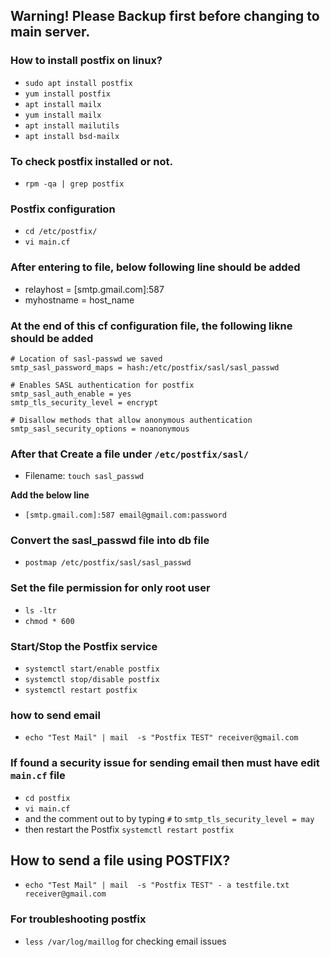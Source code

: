 ## Warning! Please Backup first before changing to main server.

### How to install postfix on linux?

- ```sudo apt install postfix```
- ```yum install postfix```
- ```apt install mailx```
- ```yum install mailx```
- ```apt install mailutils```
- ```apt install bsd-mailx```

### To check postfix installed or not.
- ```rpm -qa | grep postfix```

### Postfix configuration 

- ```cd /etc/postfix/```
- ```vi main.cf```

### After entering to file, below following line should be added

- relayhost = [smtp.gmail.com]:587
- myhostname = host_name

### At the end of this cf configuration file, the following likne should be added

```
# Location of sasl-passwd we saved
smtp_sasl_password_maps = hash:/etc/postfix/sasl/sasl_passwd

# Enables SASL authentication for postfix
smtp_sasl_auth_enable = yes
smtp_tls_security_level = encrypt

# Disallow methods that allow anonymous authentication
smtp_sasl_security_options = noanonymous

```
### After that Create a file under ```/etc/postfix/sasl/```

- Filename: ```touch sasl_passwd```

__Add the below line__
- ```[smtp.gmail.com]:587 email@gmail.com:password```

### Convert the sasl_passwd file into db file
- ```postmap /etc/postfix/sasl/sasl_passwd```

### Set the file permission for only root user

- ```ls -ltr```
- ```chmod * 600```

### Start/Stop the Postfix service

- ```systemctl start/enable postfix```
- ```systemctl stop/disable postfix```
- ```systemctl restart postfix```

### how to send email

- ```echo "Test Mail" | mail  -s "Postfix TEST" receiver@gmail.com```

### If found a security issue for sending email then must have edit ```main.cf``` file

- ```cd postfix```
- ```vi main.cf```
- and the comment out to by typing ```#``` to ```smtp_tls_security_level = may```
- then restart the Postfix ```systemctl restart postfix```

## How to send a file using POSTFIX?

- ```echo "Test Mail" | mail  -s "Postfix TEST" - a testfile.txt receiver@gmail.com```

### For troubleshooting postfix

- ```less /var/log/maillog``` for checking email issues

